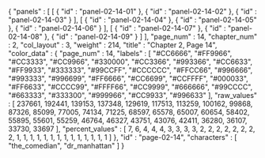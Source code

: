 {
  "panels" : [
    [
      {
        "id" : "panel-02-14-01"
      },
      {
        "id" : "panel-02-14-02"
      },
      {
        "id" : "panel-02-14-03"
      }
    ],
    [
      {
        "id" : "panel-02-14-04"
      },
      {
        "id" : "panel-02-14-05"
      },
      {
        "id" : "panel-02-14-06"
      }
    ],
    [
      {
        "id" : "panel-02-14-07"
      },
      {
        "id" : "panel-02-14-08"
      },
      {
        "id" : "panel-02-14-09"
      }
    ]
  ],
  "page_num" : 14,
  "chapter_num" : 2,
  "col_layout" : 3,
  "weight" : 214,
  "title" : "Chapter 2, Page 14",
  "color_data" : {
    "page_num" : 14,
    "labels" : [
      "#CC6666",
      "#FF9966",
      "#CC3333",
      "#CC9966",
      "#330000",
      "#CC3366",
      "#993366",
      "#CC6633",
      "#FF9933",
      "#333333",
      "#99CCFF",
      "#CCCCCC",
      "#FFCC66",
      "#996666",
      "#993333",
      "#996699",
      "#FF6666",
      "#CC6699",
      "#CCFFFF",
      "#000033",
      "#FF6633",
      "#CCCC99",
      "#FFFF66",
      "#CC9999",
      "#666666",
      "#99CCCC",
      "#663333",
      "#333300",
      "#999966",
      "#CC9933",
      "#996633"
    ],
    "raw_values" : [
      237661,
      192441,
      139153,
      137348,
      129619,
      117513,
      113259,
      100162,
      99868,
      87326,
      85099,
      77005,
      74134,
      71225,
      68597,
      65578,
      65007,
      60654,
      58402,
      55895,
      55601,
      55259,
      46764,
      46327,
      43751,
      43076,
      42411,
      36280,
      36107,
      33730,
      33697
    ],
    "percent_values" : [
      7,
      6,
      4,
      4,
      4,
      3,
      3,
      3,
      3,
      2,
      2,
      2,
      2,
      2,
      2,
      2,
      2,
      1,
      1,
      1,
      1,
      1,
      1,
      1,
      1,
      1,
      1,
      1,
      1,
      1,
      1
    ]
  },
  "id" : "page-02-14",
  "characters" : [
    "the_comedian",
    "dr_manhattan"
  ]
}
